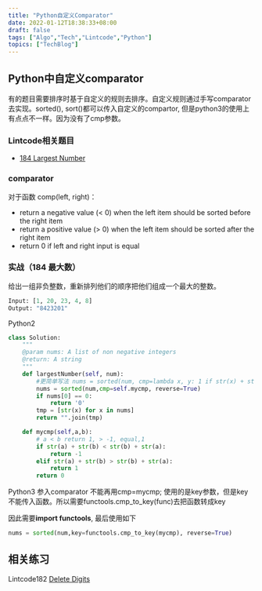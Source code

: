 ```yaml
---
title: "Python自定义Comparator"
date: 2022-01-12T18:38:33+08:00
draft: false
tags: ["Algo","Tech","Lintcode","Python"]
topics: ["TechBlog"]
---
```


## Python中自定义comparator
有的题目需要排序时基于自定义的规则去排序。自定义规则通过手写comparator去实现。sorted(), sort()都可以传入自定义的compartor, 但是python3的使用上有点点不一样。因为没有了cmp参数。

### Lintcode相关题目
* [184 Largest Number](https://www.lintcode.com/problem/184/description)

### comparator
对于函数 comp(left, right)：
* return a negative value (< 0) when the left item should be sorted before the right item
* return a positive value (> 0) when the left item should be sorted after the right item
* return 0 if left and right input is equal

### 实战（184 最大数）
给出一组非负整数，重新排列他们的顺序把他们组成一个最大的整数。
```python
Input: [1, 20, 23, 4, 8]
Output: "8423201"
```
Python2
```python
class Solution:
    """
    @param nums: A list of non negative integers
    @return: A string
    """
    def largestNumber(self, num):
        #更简单写法 nums = sorted(num, cmp=lambda x, y: 1 if str(x) + str(y) < str(y) + str(x) else -1)
        nums = sorted(num,cmp=self.mycmp, reverse=True)
        if nums[0] == 0:
            return '0'
        tmp = [str(x) for x in nums]
        return "".join(tmp)

    def mycmp(self,a,b):
        # a < b return 1, > -1, equal,1
        if str(a) + str(b) < str(b) + str(a):
            return -1
        elif str(a) + str(b) > str(b) + str(a):
            return 1
        return 0
```
Python3
参入comparator 不能再用cmp=mycmp; 使用的是key参数，但是key不能传入函数。所以需要functools.cmp_to_key(func)去把函数转成key

因此需要**import functools**, 最后使用如下

```Python
nums = sorted(num,key=functools.cmp_to_key(mycmp), reverse=True)
```

## 相关练习
Lintcode182 [Delete Digits](https://www.lintcode.com/problem/182)





